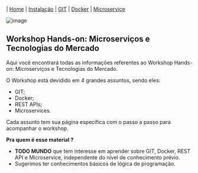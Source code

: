 | [Home](/handson_microservice) | [Instalação](/handson_microservice/instalacao) | [GIT](/handson_microservice/git) | [Docker](/handson_microservice/docker) | [Microservice](/handson_microservice/microservice)

![image](https://user-images.githubusercontent.com/20668748/90948106-92ff4000-e411-11ea-878e-d31ac8c36da7.png)

## Workshop Hands-on: Microserviços e Tecnologias do Mercado

Aqui você encontrará todas as informações referentes ao Workshop Hands-on: Microserviços e Tecnologias do Mercado.

O Workshop está devidido em 4 grandes assuntos, sendo eles:

- GIT;
- Docker;
- REST APIs;
- Microservices.

Cada assunto tem sua página específica com o passo a passo para acompanhar o workshop.

**Pra quem é esse material ?** 
- **TODO MUNDO** que tem interesse em aprender sobre GIT, Docker, REST API e Microservice, independente do nível de conhecimento prévio. 
- Sugerimos ter conhecimentos básicos de lógica de programação.
